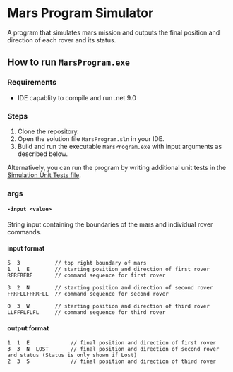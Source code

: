 # Mars Program Simulator

A program that simulates mars mission and outputs the final position and direction of each rover and its status.

## How to run `MarsProgram.exe`

### Requirements

- IDE capablity to compile and run .net 9.0

### Steps

1. Clone the repository.
2. Open the solution file `MarsProgram.sln` in your IDE.
3. Build and run the executable `MarsProgram.exe` with input arguments as described below.

Alternatively, you can run the program by writing additional unit tests in the [Simulation Unit Tests file](MarsProgram.UnitTests/SimulationTest.cs).

### args

#### `-input <value>`

String input containing the boundaries of the mars and individual rover commands.

#### input format

```
5  3           // top right boundary of mars
1  1  E        // starting position and direction of first rover
RFRFRFRF       // command sequence for first rover

3  2  N        // starting position and direction of second rover
FRRFLLFFRRFLL  // command sequence for second rover

0  3  W        // starting position and direction of third rover
LLFFFLFLFL     // command sequence for third rover
```

#### output format

```
1  1  E             // final position and direction of first rover
3  3  N  LOST       // final position and direction of second rover and status (Status is only shown if Lost)
2  3  S             // final position and direction of third rover
```
